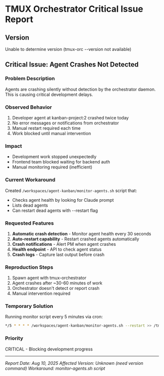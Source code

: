 # TMUX Orchestrator Critical Issue Report

## Version
Unable to determine version (tmux-orc --version not available)

## Critical Issue: Agent Crashes Not Detected

### Problem Description
Agents are crashing silently without detection by the orchestrator daemon. This is causing critical development delays.

### Observed Behavior
1. Developer agent at kanban-project:2 crashed twice today
2. No error messages or notifications from orchestrator
3. Manual restart required each time
4. Work blocked until manual intervention

### Impact
- Development work stopped unexpectedly
- Frontend team blocked waiting for backend auth
- Manual monitoring required (inefficient)

### Current Workaround
Created `/workspaces/agent-kanban/monitor-agents.sh` script that:
- Checks agent health by looking for Claude prompt
- Lists dead agents
- Can restart dead agents with --restart flag

### Requested Features
1. **Automatic crash detection** - Monitor agent health every 30 seconds
2. **Auto-restart capability** - Restart crashed agents automatically
3. **Crash notifications** - Alert PM when agent crashes
4. **Health endpoint** - API to check agent status
5. **Crash logs** - Capture last output before crash

### Reproduction Steps
1. Spawn agent with tmux-orchestrator
2. Agent crashes after ~30-60 minutes of work
3. Orchestrator doesn't detect or report crash
4. Manual intervention required

### Temporary Solution
Running monitor script every 5 minutes via cron:
```bash
*/5 * * * * /workspaces/agent-kanban/monitor-agents.sh --restart >> /tmp/agent-monitor.log 2>&1
```

### Priority
CRITICAL - Blocking development progress

---
*Report Date: Aug 10, 2025*
*Affected Version: Unknown (need version command)*
*Workaround: monitor-agents.sh script*